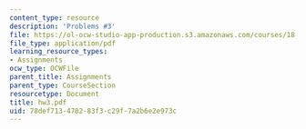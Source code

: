 ```yaml
---
content_type: resource
description: 'Problems #3'
file: https://ol-ocw-studio-app-production.s3.amazonaws.com/courses/18-s66-the-art-of-counting-spring-2003/78def713478283f3c29f7a2b6e2e973c_hw3.pdf
file_type: application/pdf
learning_resource_types:
- Assignments
ocw_type: OCWFile
parent_title: Assignments
parent_type: CourseSection
resourcetype: Document
title: hw3.pdf
uid: 78def713-4782-83f3-c29f-7a2b6e2e973c
---
```

